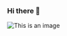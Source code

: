 ### Hi there 👋

<!--
**SkyQuiet12/SkyQuiet12** is a ✨ _special_ ✨ repository because its `README.md` (this file) appears on your GitHub profile.

Here are some ideas to get you started:

- 🔭 I’m currently working on ...
- 🌱 I’m currently learning ...
- 👯 I’m looking to collaborate on ...
- 🤔 I’m looking for help with ...
- 💬 Ask me about ...
- 📫 How to reach me: ...
- 😄 Pronouns: ...
- ⚡ Fun fact: ...
-->
![This is an image](https://yt3.ggpht.com/opiGNGuR2h4TqpupDE7JRN9NZDAm52Mvu0ZlFDhn3sAooDbWI-yfuTVF6iIYxkijNjNGQ_NwYkg=s900-c-k-c0x00ffffff-no-rj)
